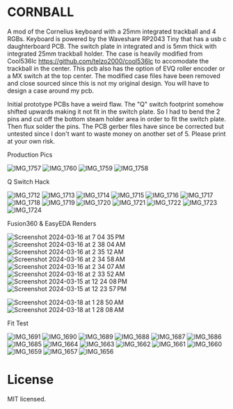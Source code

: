 # CORNBALL
A mod of the Cornelius keyboard with a 25mm integrated trackball and 4 RGBs.  Keyboard is powered by the Waveshare RP2043 Tiny that has a usb c daughterboard PCB.  The switch plate in integrated and is 5mm thick with integrated 25mm trackball holder.  The case is heavily modified from Cool536lc https://github.com/telzo2000/cool536lc to accomodate the trackball in the center.  This pcb also has the option of EVQ roller encoder or a MX switch at the top center.  The modified case files have been removed and close sourced since this is not my original design. You will have to design a case around my pcb.

Initial prototype PCBs have a weird flaw. The "Q" switch footprint somehow shifted upwards making it not fit in the switch plate. So I had to bend the 2 pins and cut off the bottom steam holder area in order to fit the switch plate. Then flux solder the pins. The PCB gerber files have since be corrected but untested since I don't want to waste money on another set of 5. Please print at your own risk.

Production Pics

![IMG_1757](https://github.com/protieusz/CORNBALL/assets/118025702/71e207a9-cce0-47ed-aec0-44624a97abd2)
![IMG_1760](https://github.com/protieusz/CORNBALL/assets/118025702/6ca0436d-62e4-4cde-be86-3a749084f1aa)
![IMG_1759](https://github.com/protieusz/CORNBALL/assets/118025702/6f4b5325-0e5b-405b-a4a2-7639421c3075)
![IMG_1758](https://github.com/protieusz/CORNBALL/assets/118025702/f81ccd4c-a0bd-4470-a374-b515f49f37e7)

Q Switch Hack

![IMG_1712](https://github.com/protieusz/CORNBALL/assets/118025702/615c4645-e3a8-43f7-8ba4-52eb04725913)
![IMG_1713](https://github.com/protieusz/CORNBALL/assets/118025702/36ddbbb4-fd9a-490d-9f4a-84dbd8bb6a63)
![IMG_1714](https://github.com/protieusz/CORNBALL/assets/118025702/732159b3-7cc9-4880-892d-86ea5ad41739)
![IMG_1715](https://github.com/protieusz/CORNBALL/assets/118025702/bfdf92a4-5a54-40e5-96b6-b8f5d878c696)
![IMG_1716](https://github.com/protieusz/CORNBALL/assets/118025702/07fbdee5-a63d-49ff-bf21-0f514c12d9c4)
![IMG_1717](https://github.com/protieusz/CORNBALL/assets/118025702/8b5984fd-2bd8-47a8-98a9-d640f66a3081)
![IMG_1718](https://github.com/protieusz/CORNBALL/assets/118025702/ff95db03-e5d6-49ca-b441-5eabdca5053b)
![IMG_1719](https://github.com/protieusz/CORNBALL/assets/118025702/222b9471-5ca5-43f2-a6d6-84d7306b35d5)
![IMG_1720](https://github.com/protieusz/CORNBALL/assets/118025702/878cde28-127f-4251-a71f-84e47cbbcd2b)
![IMG_1721](https://github.com/protieusz/CORNBALL/assets/118025702/4394c5fd-c6b9-4909-b4c1-54280abbf878)
![IMG_1722](https://github.com/protieusz/CORNBALL/assets/118025702/2dfd5c96-6e60-4da2-8a53-8ca28f1daefe)
![IMG_1723](https://github.com/protieusz/CORNBALL/assets/118025702/248d4dbe-a0b6-4253-8005-87d374bb60db)
![IMG_1724](https://github.com/protieusz/CORNBALL/assets/118025702/6a2f1aef-ca5f-45d5-aec4-ba4800e32f77)

Fusion360 & EasyEDA Renders

![Screenshot 2024-03-16 at 7 04 35 PM](https://github.com/protieusz/CORNBALL/assets/118025702/3a04ec9e-616d-44ac-ba21-10eed2848428)
![Screenshot 2024-03-16 at 2 38 04 AM](https://github.com/protieusz/CORNBALL/assets/118025702/d3829453-717e-4918-952d-bf360f0bb6b3)
![Screenshot 2024-03-16 at 2 35 12 AM](https://github.com/protieusz/CORNBALL/assets/118025702/240f002a-31e2-4e35-90c8-43f4686d7807)
![Screenshot 2024-03-16 at 2 34 58 AM](https://github.com/protieusz/CORNBALL/assets/118025702/96a19051-cc91-467a-98bd-29bd27857295)
![Screenshot 2024-03-16 at 2 34 07 AM](https://github.com/protieusz/CORNBALL/assets/118025702/1a1e0d38-17da-47ad-adb5-e039c1c0b92e)
![Screenshot 2024-03-16 at 2 33 52 AM](https://github.com/protieusz/CORNBALL/assets/118025702/514e4d9b-8ed7-4c08-950f-becdec6743ca)
![Screenshot 2024-03-15 at 12 24 08 PM](https://github.com/protieusz/CORNBALL/assets/118025702/eddc9877-b996-462a-8961-02120f26e7b7)
![Screenshot 2024-03-15 at 12 23 57 PM](https://github.com/protieusz/CORNBALL/assets/118025702/375f88f8-b206-46cd-b26e-eb8ec9af6695)

![Screenshot 2024-03-18 at 1 28 50 AM](https://github.com/protieusz/CORNBALL/assets/118025702/13cb2ee9-3d53-4894-afff-0e1df3acb928)
![Screenshot 2024-03-18 at 1 28 08 AM](https://github.com/protieusz/CORNBALL/assets/118025702/14390ca2-5dcd-4531-9e7b-7c6d1d014bfb)

Fit Test

![IMG_1691](https://github.com/protieusz/CORNBALL/assets/118025702/1d7943b2-b5d5-450b-a1ac-a799d863e010)
![IMG_1690](https://github.com/protieusz/CORNBALL/assets/118025702/7bc60ad4-822f-46e9-b45b-420abebabab1)
![IMG_1689](https://github.com/protieusz/CORNBALL/assets/118025702/d0a3c3de-e3b3-46a9-a120-b5e2b7c6fd5f)
![IMG_1688](https://github.com/protieusz/CORNBALL/assets/118025702/d0fa8d1b-ba7f-4cd4-a93f-47299f0174ad)
![IMG_1687](https://github.com/protieusz/CORNBALL/assets/118025702/c307204d-b5e8-4460-826e-af59a8818800)
![IMG_1686](https://github.com/protieusz/CORNBALL/assets/118025702/7ce3c914-33b4-4c3f-92ad-f15eb8c8359c)
![IMG_1685](https://github.com/protieusz/CORNBALL/assets/118025702/615f3dde-8eed-4a9d-9d01-a61cad231b67)
![IMG_1664](https://github.com/protieusz/CORNBALL/assets/118025702/73258b81-8c3b-4d6e-be1a-65f74f6a8e34)
![IMG_1663](https://github.com/protieusz/CORNBALL/assets/118025702/125708c9-b0fd-4a36-b6b4-eec92e8a1283)
![IMG_1662](https://github.com/protieusz/CORNBALL/assets/118025702/4ae66e65-1b11-4a54-9d31-790c0a23ee4c)
![IMG_1661](https://github.com/protieusz/CORNBALL/assets/118025702/2e181d63-2afa-4c4c-b9cc-e63aac8a534e)
![IMG_1660](https://github.com/protieusz/CORNBALL/assets/118025702/c6c315f7-4645-40bc-9ce2-c28c978ca30e)
![IMG_1659](https://github.com/protieusz/CORNBALL/assets/118025702/2c24f221-98f3-4126-ade1-3ee9a9c4713f)
![IMG_1657](https://github.com/protieusz/CORNBALL/assets/118025702/d0b95c0b-6304-4c4d-a2d7-bbeb7f2e5956)
![IMG_1656](https://github.com/protieusz/CORNBALL/assets/118025702/eb8b0f04-915f-4d54-97bf-4462b852f0cb)

# License

MIT licensed.
